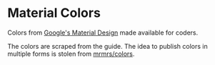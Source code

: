 # Material Colors

Colors from [Google's Material Design](http://www.google.com/design/spec/style/color.html) made available for coders.

The colors are scraped from the guide. The idea to publish colors in multiple forms is stolen from [mrmrs/colors](https://github.com/mrmrs/colors).
